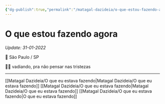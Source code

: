 ```yaml
---
{"dg-publish":true,"permalink":"/matagal-dazideia/o-que-estou-fazendo-agora/","title":"O que estou fazendo agora"}
---
```


# O que estou fazendo agora
*Update: 31-01-2022*

📌 São Paulo / SP

🙇‍♂️ vadiando, pra não pensar nas tristezas

---
[[Matagal Dazideia/O que eu estava fazendo\|Matagal Dazideia/O que eu estava fazendo]]
[[Matagal Dazideia/O que eu estava fazendo\|Matagal Dazideia/O que eu estava fazendo]]
[[Matagal Dazideia/O que eu estava fazendo\|O que eu estava fazendo]]